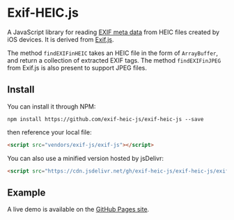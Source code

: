 # Exif-HEIC.js

A JavaScript library for reading [EXIF meta data](https://en.wikipedia.org/wiki/Exchangeable_image_file_format) from HEIC files created by iOS devices. It is derived from [Exif.js](https://github.com/exif-js/exif-js/blob/master/README.md).

The method `findEXIFinHEIC` takes an HEIC file in the form of `ArrayBuffer`, and return a collection of extracted EXIF tags. The method `findEXIFinJPEG` from Exif.js is also present to support JPEG files.

## Install

You can install it through NPM:

```
npm install https://github.com/exif-heic-js/exif-heic-js --save
```

then reference your local file:

```html
<script src="vendors/exif-js/exif-js"></script>
```

You can also use a minified version hosted by jsDelivr:

```html
<script src="https://cdn.jsdelivr.net/gh/exif-heic-js/exif-heic-js/exif-heic.min.js"></script>
```

## Example

A live demo is available on the [GitHub Pages site](https://exif-heic-js.github.io/exif-heic-js/example/).